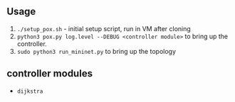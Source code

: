 ## Usage

1. `./setup_pox.sh` - initial setup script, run in VM after cloning
2. `python3 pox.py log.level --DEBUG <controller module>` to bring up the controller.
3. `sudo python3 run_mininet.py` to bring up the topology

## controller modules

- `dijkstra`

